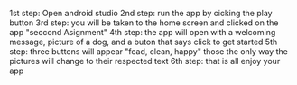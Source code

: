1st step: Open android studio
2nd step: run the app by cicking the play button
3rd step: you will be taken to the home screen and clicked on the app "seccond Asignment"
4th step: the app will open with a welcoming message, picture of a dog, and a buton that says click to get started
5th step: three buttons will appear "fead, clean, happy" those the only way the pictures will change to their respected text
6th step: that is all enjoy your app

